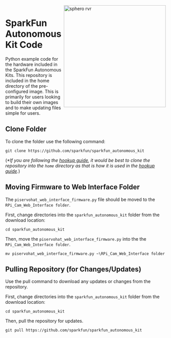 <img alt="sphero rvr" src="https://cdn.sparkfun.com/assets/parts/1/3/8/0/5/15303-SparkFun_Advanced_Autonomous_Kit_for_Sphero_RVR-12.jpg"  align="right" width=320> 

# SparkFun Autonomous Kit Code
Python example code for the hardware included in the SparkFun Autonomous Kits. This repository is included in the home directory of the pre-configured image. This is primarily for users looking to build their own images and to make updating files simple for users.

## Clone Folder
To clone the folder use the following command:

`git clone https://github.com/sparkfun/sparkfun_autonomous_kit`

(*\*If you are following the [hookup guide](https://learn.sparkfun.com/tutorials/getting-started-with-the-autonomous-kit-for-the-sphero-rvr), it would be best to clone the repository into the `home` directory as that is how it is used in the [hookup guide](https://learn.sparkfun.com/tutorials/getting-started-with-the-autonomous-kit-for-the-sphero-rvr).*)

## Moving Firmware to Web Interface Folder
The  `piservohat_web_interface_firmware.py` file should be moved to the `RPi_Cam_Web_Interface folder`.

First, change directories into the `sparkfun_autonomous_kit` folder from the download location:

`cd sparkfun_autonomous_kit`

Then, move the `piservohat_web_interface_firmware.py` into the the `RPi_Cam_Web_Interface folder`.

`mv piservohat_web_interface_firmware.py ~\RPi_Cam_Web_Interface folder`


## Pulling Repository (for Changes/Updates)
Use the pull command to download any updates or changes from the repository.

First, change directories into the `sparkfun_autonomous_kit` folder from the download location:

`cd sparkfun_autonomous_kit`

Then, pull the repository for updates.

`git pull https://github.com/sparkfun/sparkfun_autonomous_kit`
